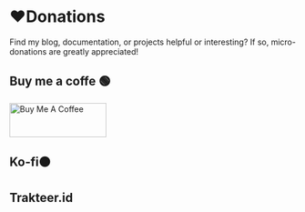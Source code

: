# ❤️Donations

Find my blog, documentation, or projects helpful or interesting? If so, micro-donations are greatly appreciated!

## Buy me a coffe 🟢

<a href="https://www.buymeacoffee.com/LRMN" target="_blank"><img src="https://cdn.buymeacoffee.com/buttons/v2/default-yellow.png" alt="Buy Me A Coffee" style="height: 60px !important;width: 170px !important;" ></a>


## Ko-fi🟠

<script type='text/javascript' src='https://storage.ko-fi.com/cdn/widget/Widget_2.js'></script><script type='text/javascript'>kofiwidget2.init('Support Me on Ko-fi', '#29abe0', 'V7V8L3XSC');kofiwidget2.draw();</script>


## Trakteer.id
<script type='text/javascript' src='https://assets.trakteer.id/js/trbtn-overlay.min.js'></script><script type='text/javascript' class='troverlay'>(function() {var trbtnId = trbtnOverlay.init('Dukung Saya di Trakteer','#be1e2d','https://trakteer.id/lrmn/tip/embed/modal','https://cdn.trakteer.id/images/embed/trbtn-icon.png','40','inline');trbtnOverlay.draw(trbtnId);})();</script>
